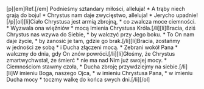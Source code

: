 [p][em]Ref.[/em] Podnieśmy sztandary miłości, alleluja! * A trąby niech grają do boju! * Chrystus nam daje zwycięstwo, alleluja! * Jerycho upadnie![/p][ol][li]Ciało Chrystusa jest armią zbrojną, * co zwalcza moce ciemności. * Wyzwala ona więźniów * mocą Imienia Chrystusa Króla.[/li][li]Bracia, dziś Chrystus nas wzywa do Siebie, * by walczyć przy Jego boku. * To On nam daje życie, * by zanosić je tam, gdzie go brak.[/li][li]Bracia, zostańmy w jedności ze sobą * i Ducha złączeni mocą. * Zebrani wokół Pana * walczmy do dnia, gdy On znów powróci.[/li][li]Głośmy, że Chrystus zmartwychwstał, że śmierć * nie ma nad Nim już swojej mocy. * Ciemnościom stawmy czoła, * Ducha zbroję przywdziejmy na siebie.[/li][li]W imieniu Boga, naszego Ojca, * w imieniu Chrystusa Pana, * w imieniu Ducha mocy * toczmy walkę do końca swych dni.[/li][/ol]